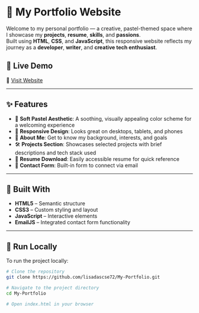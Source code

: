 # 🎨 My Portfolio Website

Welcome to my personal portfolio — a creative, pastel-themed space where I showcase my **projects**, **resume**, **skills**, and **passions**.  
Built using **HTML**, **CSS**, and **JavaScript**, this responsive website reflects my journey as a **developer**, **writer**, and **creative tech enthusiast**.

## 🌟 Live Demo  
🔗 [Visit Website](my-portfolio-five-chi-18.vercel.app)

---

## ✨ Features

- 🌈 **Soft Pastel Aesthetic**: A soothing, visually appealing color scheme for a welcoming experience  
- 📱 **Responsive Design**: Looks great on desktops, tablets, and phones  
- 🧠 **About Me**: Get to know my background, interests, and goals  
- 🛠️ **Projects Section**: Showcases selected projects with brief descriptions and tech stack used  
- 📝 **Resume Download**: Easily accessible resume for quick reference  
- 📧 **Contact Form**: Built-in form to connect via email  

---

## 🧰 Built With

- **HTML5** – Semantic structure  
- **CSS3** – Custom styling and layout  
- **JavaScript** – Interactive elements  
- **EmailJS** – Integrated contact form functionality  

---

## 🚀 Run Locally

To run the project locally:

```bash
# Clone the repository
git clone https://github.com/lisadascse72/My-Portfolio.git

# Navigate to the project directory
cd My-Portfolio

# Open index.html in your browser
